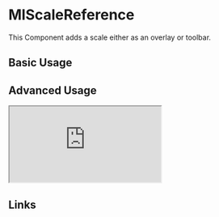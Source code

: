 # MlScaleReference

This Component adds a scale either as an overlay or toolbar.

## Basic Usage

## Advanced Usage

<iframe
  id="iframe--core-maplibremap--style-change-config"
  title="Style Change Config"
  src="https://mapcomponents.github.io/react-map-components-maplibre/iframe.html?viewMode=story&amp;id=mapcomponents-mlscalereference--overlay"
  allowfullscreen=""
  loading="lazy"
  style={{ width: "100%", height: "500px", border: "0px none" }}
></iframe>

## Links
